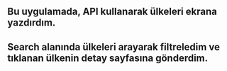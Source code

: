 ## Bu uygulamada, API kullanarak ülkeleri ekrana yazdırdım.
## Search alanında ülkeleri arayarak filtreledim ve tıklanan ülkenin detay sayfasına gönderdim. 

